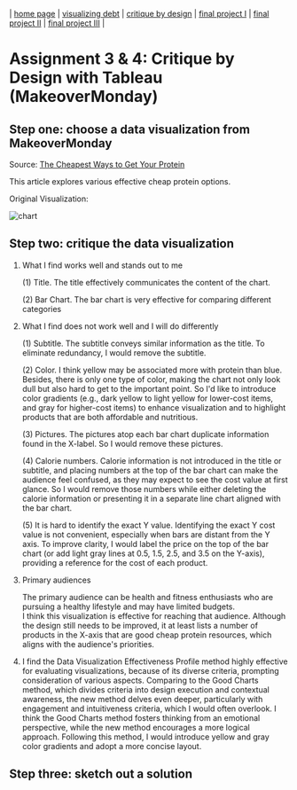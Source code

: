 | [home page](https://cmustudent.github.io/tswd-portfolio-templates/) | [visualizing debt](visualizing-government-debt) | [critique by design](critique-by-design) | [final project I](final-project-part-one) | [final project II](final-project-part-two) | [final project III](final-project-part-three) |

# Assignment 3 & 4: Critique by Design with Tableau (MakeoverMonday)
## Step one: choose a data visualization from MakeoverMonday
Source: [The Cheapest Ways to Get Your Protein](https://data.world/makeovermonday/2023w8)

This article explores various effective cheap protein options. 

Original Visualization:

![chart](https://mediauploads.data.world/3db73ff8f29a47292ba311c8b22a01128824a50ed28c88e06d079697861be225_image.png)


## Step two: critique the data visualization

1. What I find works well and stands out to me
   
   (1) Title. The title effectively communicates the content of the chart.

   (2) Bar Chart. The bar chart is very effective for comparing different categories

2. What I find does not work well and I will do differently

   (1) Subtitle. The subtitle conveys similar information as the title. To eliminate redundancy, I would remove the subtitle.
   
   (2) Color. I think yellow may be associated more with protein than blue. Besides, there is only one type of color, making the chart not only look dull but also hard to get to the important point. So I'd like to introduce color gradients (e.g., dark yellow to light yellow for lower-cost items, and gray for higher-cost items) to enhance visualization and to highlight products that are both affordable and nutritious.

   (3) Pictures. The pictures atop each bar chart duplicate information found in the X-label. So I would remove these pictures.
   
   (4) Calorie numbers. Calorie information is not introduced in the title or subtitle, and placing numbers at the top of the bar chart can make the audience feel confused, as they may expect to see the cost value at first glance. So I would remove those numbers while either deleting the calorie information or presenting it in a separate line chart aligned with the bar chart.
   
   (5) It is hard to identify the exact Y value. Identifying the exact Y cost value is not convenient, especially when bars are distant from the Y axis. To improve clarity, I would label the price on the top of the bar chart (or add light gray lines at 0.5, 1.5, 2.5, and 3.5 on the Y-axis), providing a reference for the cost of each product.

3. Primary audiences

   The primary audience can be health and fitness enthusiasts who are pursuing a healthy lifestyle and may have limited budgets.  
   I think this visualization is effective for reaching that audience. Although the design still needs to be improved, it at least lists a number    of products in the X-axis that are good cheap protein resources, which aligns with the audience's priorities.

4. 
   I find the Data Visualization Effectiveness Profile method highly effective for evaluating visualizations, because of its diverse criteria,       prompting consideration of various aspects. Comparing to the Good Charts method, which divides criteria into design execution and contextual      awareness, the new method delves even deeper, particularly with engagement and intuitiveness criteria, which I would often overlook. I think      the Good Charts method fosters thinking from an emotional perspective, while the new method encourages a more logical approach. Following this    method, I would introduce yellow and gray color gradients and adopt a more concise layout.


## Step three: sketch out a solution
